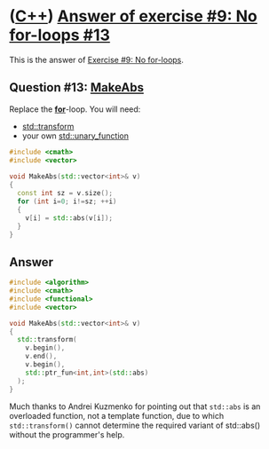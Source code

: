 # ([C++](Cpp.md)) [Answer of exercise \#9: No for-loops \#13](CppExerciseNoForLoopsAnswer13.md)

This is the answer of [Exercise \#9: No for-loops](CppExerciseNoForLoops.md).

## Question \#13: [MakeAbs](CppMakeAbs.md)

Replace the **[for](CppFor.md)**-loop. You will need:

-   [std::transform](CppStdTransform.md)
-   your own [std::unary\_function](CppStdUnary_function.md)


```c++
#include <cmath>
#include <vector>
 
void MakeAbs(std::vector<int>& v)
{
  const int sz = v.size();
  for (int i=0; i!=sz; ++i)
  {
    v[i] = std::abs(v[i]);
  }
}
```

## Answer

```c++
#include <algorithm>
#include <cmath>
#include <functional>
#include <vector>

void MakeAbs(std::vector<int>& v)
{
  std::transform(
    v.begin(), 
    v.end(), 
    v.begin(), 
    std::ptr_fun<int,int>(std::abs)
  );
}
```

Much thanks to Andrei Kuzmenko for pointing out
that `std::abs` is an overloaded function, not a template function,
due to which `std::transform()` cannot 
determine the required variant of 
std::abs() without the programmer's help.

